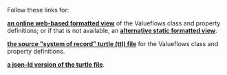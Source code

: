 Follow these links for:

**[an online web-based formatted view](https://w3id.org/lode/owlapi/https://codeberg.org/valueflows/pages/raw/branch/main/assets/all_vf.TTL)**  of the Valueflows class and property definitions; or if that is not available, an **[alternative static formatted view](/specification/all_vf.html)**.

**[the source "system of record" turtle (ttl) file](https://codeberg.org/valueflows/pages/src/branch/main/assets/all_vf.TTL)** for the Valueflows class and property definitions.

**[a json-ld version of the turtle file](/specification/all_vf.jsonld)**.



